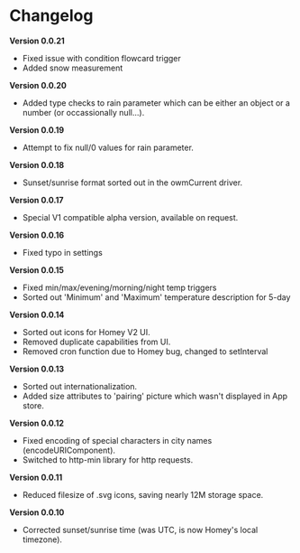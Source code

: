 # Changelog

**Version 0.0.21**
- Fixed issue with condition flowcard trigger
- Added snow measurement

**Version 0.0.20**
- Added type checks to rain parameter which can be either an object or a number (or occassionally null...).

**Version 0.0.19**
- Attempt to fix null/0 values for rain parameter.

**Version 0.0.18**
- Sunset/sunrise format sorted out in the owmCurrent driver.

**Version 0.0.17**
- Special V1 compatible alpha version, available on request.

**Version 0.0.16**
- Fixed typo in settings

**Version 0.0.15**
- Fixed min/max/evening/morning/night temp triggers 
- Sorted out 'Minimum' and 'Maximum' temperature description for 5-day  

**Version 0.0.14**
- Sorted out icons for Homey V2 UI.
- Removed duplicate capabilities from UI.
- Removed cron function due to Homey bug, changed to setInterval

**Version 0.0.13**
- Sorted out internationalization.
- Added size attributes to 'pairing' picture which wasn't displayed in App store.

**Version 0.0.12**
- Fixed encoding of special characters in city names (encodeURIComponent).
- Switched to http-min library for http requests.

**Version 0.0.11**
- Reduced filesize of .svg icons, saving nearly 12M storage space.

**Version 0.0.10**
- Corrected sunset/sunrise time (was UTC, is now Homey's local timezone).

